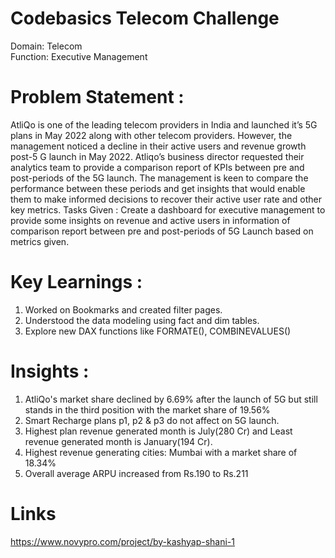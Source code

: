 # Codebasics Telecom Challenge

Domain: Telecom   
Function: Executive Management

# Problem Statement : 
AtliQo is one of the leading telecom providers in India and launched it’s 5G plans in May 2022 along with other telecom providers.
However, the management noticed a decline in their active users and revenue growth post-5 G launch in May 2022. Atliqo’s business director requested their analytics team to provide a comparison report of KPIs between pre and post-periods of the 5G launch. The management is keen to compare the performance between these periods and get insights that would enable them to make informed decisions to recover their active user rate and other key metrics.
Tasks Given :
Create a dashboard for executive management to provide some insights on revenue and active users in information of comparison report between pre and post-periods of 5G Launch based on metrics given.

# Key Learnings :
1. Worked on Bookmarks and created filter pages.
2. Understood the data modeling using fact and dim tables.
3. Explore new DAX functions like FORMATE(), COMBINEVALUES()

# Insights :
1. AtliQo's market share declined by 6.69% after the launch of 5G but still stands in the third position with the market share of 19.56%
2. Smart Recharge plans p1, p2 & p3 do not affect on 5G launch.
3. Highest plan revenue generated month is July(280 Cr) and Least revenue generated month is January(194 Cr).
4. Highest revenue generating cities: Mumbai with a market share of 18.34%
5. Overall average ARPU increased from Rs.190 to Rs.211

# Links 
https://www.novypro.com/project/by-kashyap-shani-1
